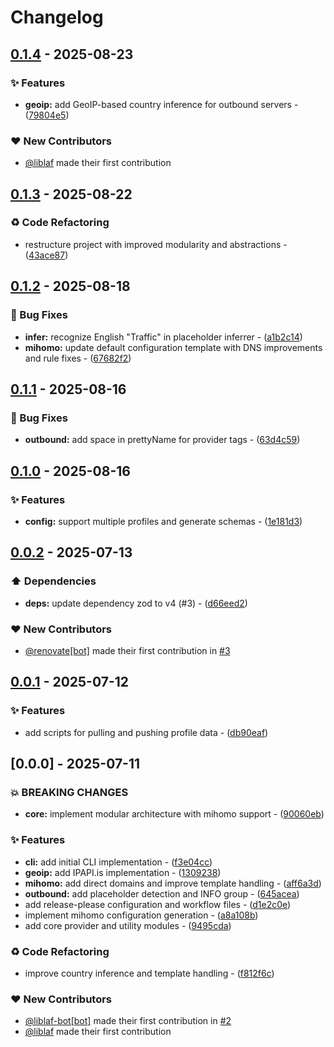 # Changelog

## [0.1.4](https://github.com/liblaf/sub-store/compare/v0.1.3..v0.1.4) - 2025-08-23

### ✨ Features

- **geoip:** add GeoIP-based country inference for outbound servers - ([79804e5](https://github.com/liblaf/sub-store/commit/79804e5063c31f2ca0398b5d6d629e04d3bc4e31))

### ❤️ New Contributors

- [@liblaf](https://github.com/liblaf) made their first contribution

## [0.1.3](https://github.com/liblaf/sub-store/compare/v0.1.2..v0.1.3) - 2025-08-22

### ♻ Code Refactoring

- restructure project with improved modularity and abstractions - ([43ace87](https://github.com/liblaf/sub-store/commit/43ace87083c6fca6c797f1078d91aa0129cd1851))

## [0.1.2](https://github.com/liblaf/sub-store/compare/v0.1.1..v0.1.2) - 2025-08-18

### 🐛 Bug Fixes

- **infer:** recognize English "Traffic" in placeholder inferrer - ([a1b2c14](https://github.com/liblaf/sub-store/commit/a1b2c14725060df8ef041bf50fbca5cfdfeda344))
- **mihomo:** update default configuration template with DNS improvements and rule fixes - ([67682f2](https://github.com/liblaf/sub-store/commit/67682f2f3497785815e6b047b7439d0c1c4468a8))

## [0.1.1](https://github.com/liblaf/sub-store/compare/v0.1.0..v0.1.1) - 2025-08-16

### 🐛 Bug Fixes

- **outbound:** add space in prettyName for provider tags - ([63d4c59](https://github.com/liblaf/sub-store/commit/63d4c59618ac5374dc1697bfb346e9df670d13d8))

## [0.1.0](https://github.com/liblaf/sub-store/compare/v0.0.2..v0.1.0) - 2025-08-16

### ✨ Features

- **config:** support multiple profiles and generate schemas - ([1e181d3](https://github.com/liblaf/sub-store/commit/1e181d36765fbea489d1664eb02f19de51a1762f))

## [0.0.2](https://github.com/liblaf/sub-store/compare/v0.0.1..v0.0.2) - 2025-07-13

### ⬆️ Dependencies

- **deps:** update dependency zod to v4 (#3) - ([d66eed2](https://github.com/liblaf/sub-store/commit/d66eed25f66dd0216cf562a228ea602cd7309b7d))

### ❤️ New Contributors

- [@renovate[bot]](https://github.com/apps/renovate) made their first contribution in [#3](https://github.com/liblaf/sub-store/pull/3)

## [0.0.1](https://github.com/liblaf/sub-store/compare/v0.0.0..v0.0.1) - 2025-07-12

### ✨ Features

- add scripts for pulling and pushing profile data - ([db90eaf](https://github.com/liblaf/sub-store/commit/db90eaf0dc93b200c8b4ef3c1eb8ad11d6cd2a61))

## [0.0.0] - 2025-07-11

### 💥 BREAKING CHANGES

- **core:** implement modular architecture with mihomo support - ([90060eb](https://github.com/liblaf/sub-store/commit/90060eb9e065dbbd0c64100e56eee71b640e9b72))

### ✨ Features

- **cli:** add initial CLI implementation - ([f3e04cc](https://github.com/liblaf/sub-store/commit/f3e04ccd09251a55d1fbfc181fc24a6955539d75))
- **geoip:** add IPAPI.is implementation - ([1309238](https://github.com/liblaf/sub-store/commit/130923898fb6799be1b76700e79decf52c1fc9b1))
- **mihomo:** add direct domains and improve template handling - ([aff6a3d](https://github.com/liblaf/sub-store/commit/aff6a3d4ed4c113dd7fd31cff1e779d27c314d8f))
- **outbound:** add placeholder detection and INFO group - ([645acea](https://github.com/liblaf/sub-store/commit/645acea9a4c439a3cbd6d2b4c5760a4cdee3e14a))
- add release-please configuration and workflow files - ([d1e2c0e](https://github.com/liblaf/sub-store/commit/d1e2c0e493e49447255e99b66609c9e4ff0c6f5b))
- implement mihomo configuration generation - ([a8a108b](https://github.com/liblaf/sub-store/commit/a8a108be1eb2ad7bd2c677e89b437d09764507f9))
- add core provider and utility modules - ([9495cda](https://github.com/liblaf/sub-store/commit/9495cda36664bad676350b08fb95a021afcd9613))

### ♻ Code Refactoring

- improve country inference and template handling - ([f812f6c](https://github.com/liblaf/sub-store/commit/f812f6c7c2795b35b2d2e14caf67c15a8c6accd6))

### ❤️ New Contributors

- [@liblaf-bot[bot]](https://github.com/apps/liblaf-bot) made their first contribution in [#2](https://github.com/liblaf/sub-store/pull/2)
- [@liblaf](https://github.com/liblaf) made their first contribution

